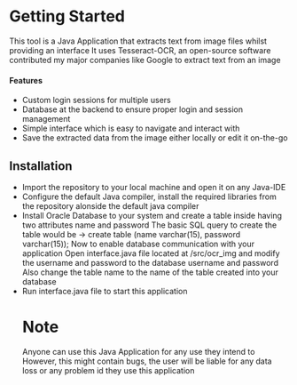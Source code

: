 # Getting Started

This tool is a Java Application that extracts text from image files whilst providing an interface
It uses Tesseract-OCR, an open-source software contributed my major companies like Google to extract text from an image

#### Features
* Custom login sessions for multiple users 
* Database at the backend to ensure proper login and session management
* Simple interface which is easy to navigate and interact with
* Save the extracted data from the image either locally or edit it on-the-go

## Installation
* Import the repository to your local machine and open it on any Java-IDE
* Configure the default Java compiler, install the required libraries from the repository alonside the default java compiler
* Install Oracle Database to your system and create a table inside having two attributes name and password
      The basic SQL query to create the table would be
       -> create table <table name>(name varchar(15), password varchar(15));
  Now to enable database communication with your application
  Open interface.java file located at /src/ocr_img and modify the username and password to the database username and password
  Also change the table name to the name of the table created into your database
* Run interface.java file to start this application
  
# Note
Anyone can use this Java Application for any use they intend to
However, this might contain bugs, the user will be liable for any data loss or any problem id they use this application

  
